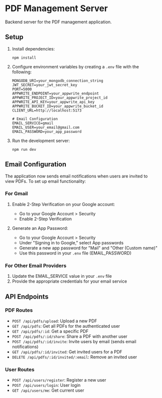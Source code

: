 # PDF Management Server

Backend server for the PDF management application.

## Setup

1. Install dependencies:
   ```
   npm install
   ```

2. Configure environment variables by creating a `.env` file with the following:
   ```
   MONGODB_URI=your_mongodb_connection_string
   JWT_SECRET=your_jwt_secret_key
   PORT=5000
   APPWRITE_ENDPOINT=your_appwrite_endpoint
   APPWRITE_PROJECT_ID=your_appwrite_project_id
   APPWRITE_API_KEY=your_appwrite_api_key
   APPWRITE_BUCKET_ID=your_appwrite_bucket_id
   CLIENT_URL=http://localhost:5173
   
   # Email Configuration
   EMAIL_SERVICE=gmail
   EMAIL_USER=your_email@gmail.com
   EMAIL_PASSWORD=your_app_password
   ```

3. Run the development server:
   ```
   npm run dev
   ```

## Email Configuration

The application now sends email notifications when users are invited to view PDFs. To set up email functionality:

### For Gmail

1. Enable 2-Step Verification on your Google account:
   - Go to your Google Account > Security
   - Enable 2-Step Verification

2. Generate an App Password:
   - Go to your Google Account > Security
   - Under "Signing in to Google," select App passwords
   - Generate a new app password for "Mail" and "Other (Custom name)"
   - Use this password in your `.env` file (EMAIL_PASSWORD)

### For Other Email Providers

1. Update the EMAIL_SERVICE value in your `.env` file
2. Provide the appropriate credentials for your email service

## API Endpoints

### PDF Routes

- `POST /api/pdfs/upload`: Upload a new PDF
- `GET /api/pdfs`: Get all PDFs for the authenticated user
- `GET /api/pdfs/:id`: Get a specific PDF
- `POST /api/pdfs/:id/share`: Share a PDF with another user
- `POST /api/pdfs/:id/invite`: Invite users by email (sends email notifications)
- `GET /api/pdfs/:id/invited`: Get invited users for a PDF
- `DELETE /api/pdfs/:id/invited/:email`: Remove an invited user

### User Routes

- `POST /api/users/register`: Register a new user
- `POST /api/users/login`: User login
- `GET /api/users/me`: Get current user 